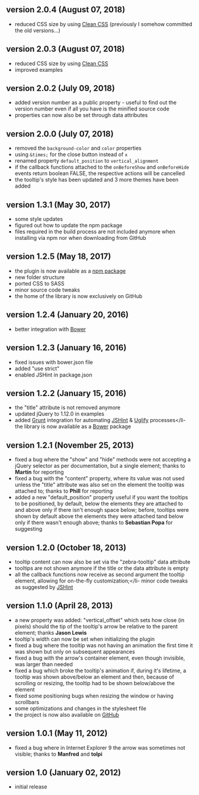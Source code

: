 ## version 2.0.4 (August 07, 2018)

- reduced CSS size by using [Clean CSS](https://www.npmjs.com/package/clean-css) (previously I somehow committed the old versions...)

## version 2.0.3 (August 07, 2018)

- reduced CSS size by using [Clean CSS](https://www.npmjs.com/package/clean-css)
- improved examples

## version 2.0.2 (July 09, 2018)

- added version number as a public property - useful to find out the version number even if all you have is the minified source code
- properties can now also be set through data attributes

## version 2.0.0 (July 07, 2018)

- removed the `background-color` and `color` properties
- using `&times;` for the close button instead of `x`
- renamed property `default_position` to `vertical_alignment`
- if the callback functions attached to the `onBeforeShow` and `onBeforeHide` events return boolean FALSE, the respective actions will be cancelled
- the tooltip's style has been updated and 3 more themes have been added

## version 1.3.1 (May 30, 2017)

- some style updates
- figured out how to update the npm package
- files required in the build process are not included anymore when installing via npm nor when downloading from GitHub

## version 1.2.5 (May 18, 2017)

- the plugin is now available as a [npm package](https://www.npmjs.com/package/zebra_tooltips)
- new folder structure
- ported CSS to SASS
- minor source code tweaks
- the home of the library is now exclusively on GitHub

## version 1.2.4 (January 20, 2016)

- better integration with [Bower](http://bower.io/)

## version 1.2.3 (January 16, 2016)

- fixed issues with bower.json file
- added "use strict"
- enabled JSHint in package.json

## version 1.2.2 (January 15, 2016)

- the "title" attribute is not removed anymore
- updated jQuery to 1.12.0 in examples
- added [Grunt](http://gruntjs.com/) integration for automating [JSHint](https://github.com/gruntjs/grunt-contrib-jshint) &amp; [Uglify](https://github.com/gruntjs/grunt-contrib-uglify) processes</li- the library is now available as a [Bower](http://bower.io/) package

## version 1.2.1 (November 25, 2013)

- fixed a bug where the "show" and "hide" methods were not accepting a jQuery selector as per documentation, but a single element; thanks to **Martin** for reporting
- fixed a bug with the "content" property, where its value was not used unless the "title" attribute was also set on the element the tooltip was attached to; thanks to **Phill** for reporting
- added a new "default_position" property useful if you want the tooltips to be positioned, by default, below the elements they are attached to and above only if there isn't enough space below; before, tooltips were shown by default above the elements they were attached tand below only if there wasn't enough above; thanks to **Sebastian Popa** for suggesting

## version 1.2.0 (October 18, 2013)

- tooltip content can now also be set via the "zebra-tooltip" data attribute
- tooltips are not shown anymore if the title or the data attribute is empty
- all the callback functions now receive as second argument the tooltip element, allowing for on-the-fly customization;</li- minor code tweaks as suggested by [JSHint](http://www.jshint.com/)

## version 1.1.0 (April 28, 2013)

- a new property was added: "vertical_offset" which sets how close (in pixels) should the tip of the tooltip's arrow be relative to the parent element; thanks **Jason Lewis**
- tooltip's width can now be set when initializing the plugin
- fixed a bug where the tooltip was not having an animation the first time it was shown but only on subsequent appearances
- fixed a bug with the arrow's container element, even though invisible, was larger than needed
- fixed a bug which broke the tooltip's animation if, during it's lifetime, a tooltip was shown above/below an element and then, because of scrolling or resizing, the tooltip had to be shown below/above the element
- fixed some positioning bugs when resizing the window or having scrollbars
- some optimizations and changes in the stylesheet file
- the project is now also available on [GitHub](https://github.com/stefangabos/Zebra_Tooltips)

## version 1.0.1 (May 11, 2012)

- fixed a bug where in Internet Explorer 9 the arrow was sometimes not visible; thanks to **Manfred** and **tolpi**

## version 1.0 (January 02, 2012)

- initial release
